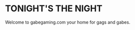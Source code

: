 TONIGHT'S THE NIGHT
=========================
Welcome to gabegaming.com your home for gags and gabes.
